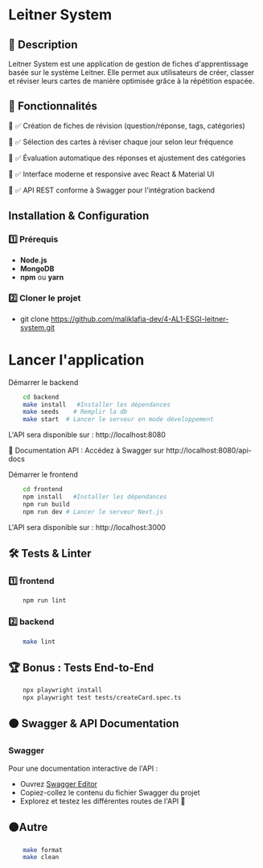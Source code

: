 ﻿# Leitner System
## 📌 Description 

Leitner System est une application de gestion de fiches d'apprentissage basée sur le système Leitner. Elle permet aux utilisateurs de créer, classer et réviser leurs cartes de manière optimisée grâce à la répétition espacée.

## 🚀 Fonctionnalités

🔹 ✅ Création de fiches de révision (question/réponse, tags, catégories)

🔹 ✅ Sélection des cartes à réviser chaque jour selon leur fréquence

🔹 ✅ Évaluation automatique des réponses et ajustement des catégories

🔹 ✅ Interface moderne et responsive avec React & Material UI

🔹 ✅ API REST conforme à Swagger pour l'intégration backend

## Installation & Configuration

### 1️⃣ Prérequis
- **Node.js**
- **MongoDB**
- **npm** ou **yarn**

### 2️⃣ Cloner le projet

- git clone https://github.com/maliklafia-dev/4-AL1-ESGI-leitner-system.git


# Lancer l'application

Démarrer le backend
```sh
    cd backend
    make install   #Installer les dépendances
    make seeds    # Remplir la db
    make start  # Lancer le serveur en mode développement
```

L'API sera disponible sur : http://localhost:8080

📌 Documentation API : Accédez à Swagger sur http://localhost:8080/api-docs


Démarrer le frontend
```sh
    cd frontend
    npm install   #Installer les dépendances
    npm run build 
    npm run dev # Lancer le serveur Next.js
```

L'API sera disponible sur : http://localhost:3000


## 🛠️ Tests & Linter
### 1️⃣ frontend
```sh
    npm run lint
```

### 2️⃣ backend
```sh
    make lint
```

## 🏆 Bonus : Tests End-to-End
```sh
    npx playwright install
    npx playwright test tests/createCard.spec.ts 
```


## 🟠​ Swagger & API Documentation
### Swagger
Pour une documentation interactive de l'API :
- Ouvrez [Swagger Editor](https://editor.swagger.io/)
- Copiez-collez le contenu du fichier Swagger du projet
- Explorez et testez les différentes routes de l'API 🚀

## 🟠Autre
```sh
    make format
    make clean
```
